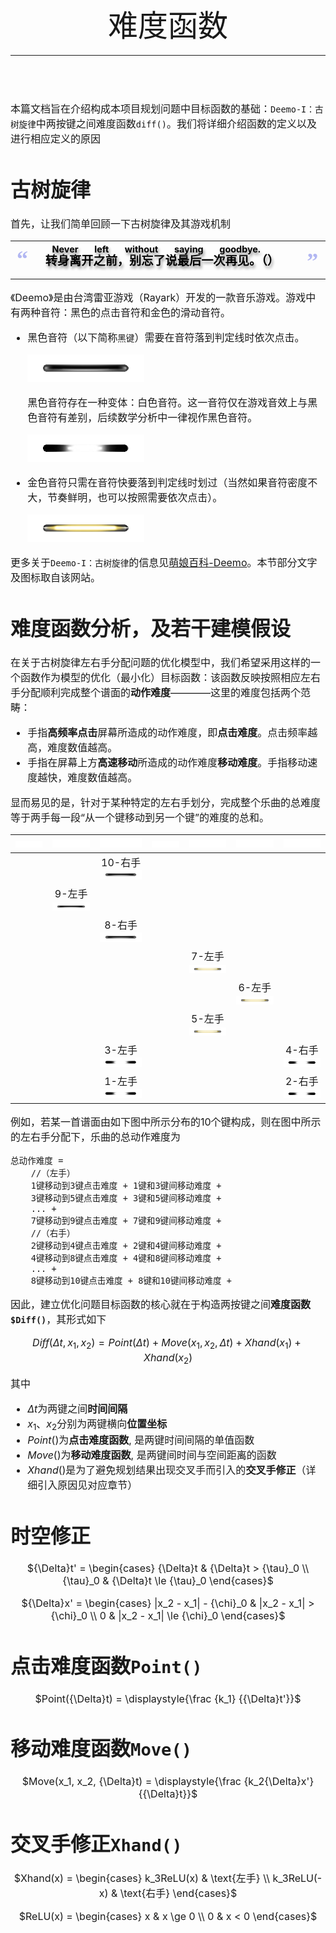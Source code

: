 <font size = "3">

<center>
    <font size = "7" face = "楷体">
        难度函数
    </font>
</center>

----

<br>
<br>

本篇文档旨在介绍构成本项目规划问题中目标函数的基础：`Deemo-I：古树旋律`中两按键之间难度函数`diff()`。我们将详细介绍函数的定义以及进行相应定义的原因

# 古树旋律

首先，让我们简单回顾一下古树旋律及其游戏机制

<table style="display: table; border-collapse: collapse; margin: auto; background-color:transparent;">
    <tbody>
        <tr>
            <td
                style="vertical-align: top; color:#B2B7F2; font-size:36px; font-family:'Times New Roman',serif; font-weight:bold; text-align:left; padding:10px 10px; line-height:100%">
                “
            </td>
            <td style="text-align: left; padding: 1em; vertical-align: middle;">
                <span style="color: black; text-shadow: #8e8e8e 2px 4px 4px;">
                    <big>
                        <b>
                            <ruby>
                                <rb data-id="template-ruby">转身离开之前，别忘了说最后一次再见。<span
                                        class="template-ruby-hidden">（</span></rb>
                                <rt style="font-size:0.75em">Never left without saying goodbye.</rt><span
                                    class="template-ruby-hidden">）</span>
                            </ruby>
                        </b>
                    </big>
                </span>
            </td>
            <td
                style="vertical-align: bottom; color:#B2B7F2; font-size:36px; font-family:'Times New Roman',serif; font-weight:bold; text-align:left; padding:10px 10px; line-height:100%">
                ”
            </td>
        </tr>
    </tbody>
</table>

《Deemo》是由台湾雷亚游戏（Rayark）开发的一款音乐游戏。游戏中有两种音符：黑色的点击音符和金色的滑动音符。

- 黑色音符（以下简称`黑键`）需要在音符落到判定线时依次点击。
  
  ![](./素材/note.png)

  黑色音符存在一种变体：白色音符。这一音符仅在游戏音效上与黑色音符有差别，后续数学分析中一律视作黑色音符。

  ![](./素材/nosound.png)
  
- 金色音符只需在音符快要落到判定线时划过（当然如果音符密度不大，节奏鲜明，也可以按照需要依次点击）。
  
  ![](./素材/link.png)

更多关于`Deemo-I：古树旋律`的信息见[萌娘百科-Deemo](https://zh.moegirl.org.cn/Deemo#%E9%9F%B3%E7%AC%A6%E5%92%8C%E5%88%A4%E5%AE%9A)。本节部分文字及图标取自该网站。

# 难度函数分析，及若干建模假设

在关于古树旋律左右手分配问题的优化模型中，我们希望采用这样的一个函数作为模型的优化（最小化）目标函数：该函数反映按照相应左右手分配顺利完成整个谱面的**动作难度**————这里的难度包括两个范畴：

- 手指**高频率点击**屏幕所造成的动作难度，即**点击难度**。点击频率越高，难度数值越高。
- 手指在屏幕上方**高速移动**所造成的动作难度**移动难度**。手指移动速度越快，难度数值越高。

显而易见的是，针对于某种特定的左右手划分，完成整个乐曲的总难度等于两手每一段“从一个键移动到另一个键”的难度的总和。

|![](./素材/blank.png)|![](./素材/blank.png)|![](./素材/blank.png)|![](./素材/blank.png)|![](./素材/blank.png)|![](./素材/blank.png)|![](./素材/blank.png)|
|:--:|:--:|:--:|:--:|:--:|:--:|:--:|
|    |    |10-右手<br>![](./素材/note.png)|    |    |    |    |
|    |9-左手<br>![](./素材/note.png)|    |    |    |    |    |
|    |    |8-右手<br>![](./素材/note.png)|    |    |    |    |
|    |    |    |    |7-左手<br>![](./素材/link.png)|    |    |
|    |    |    |    |    |6-左手<br>![](./素材/link.png)|    |
|    |    |    |    |5-左手<br>![](./素材/link.png)|    |    |
|    |    |3-左手<br>![](./素材/nosound.png)|    |    |    |4-右手<br>![](./素材/nosound.png)|
|    |    |1-左手<br>![](./素材/nosound.png)|    |    |    |2-右手<br>![](./素材/nosound.png)|

例如，若某一首谱面由如下图中所示分布的10个键构成，则在图中所示的左右手分配下，乐曲的总动作难度为

```
总动作难度 = 
    //（左手）
    1键移动到3键点击难度 + 1键和3键间移动难度 + 
    3键移动到5键点击难度 + 3键和5键间移动难度 + 
    ... +
    7键移动到9键点击难度 + 7键和9键间移动难度 + 
    //（右手）
    2键移动到4键点击难度 + 2键和4键间移动难度 + 
    4键移动到8键点击难度 + 4键和8键间移动难度 + 
    ... +
    8键移动到10键点击难度 + 8键和10键间移动难度 + 
```

因此，建立优化问题目标函数的核心就在于构造两按键之间**难度函数`$Diff()`**，其形式如下

<center>

$Diff({\Delta}t, x_1, x_2) = 
    Point({\Delta}t) + 
    Move(x_1, x_2, {\Delta}t) + 
    Xhand(x_1) + Xhand(x_2)$

</center>

其中
- ${\Delta}t$为两键之间**时间间隔**
- $x_1$、$x_2$分别为两键横向**位置坐标**
- $Point()$为**点击难度函数**, 是两键时间间隔的单值函数
- $Move()$为**移动难度函数**, 是两键间时间与空间距离的函数
- $Xhand()$是为了避免规划结果出现交叉手而引入的**交叉手修正**（详细引入原因见对应章节）

# 时空修正

<center>

${\Delta}t' = 
    \begin{cases}
        {\Delta}t & {\Delta}t > {\tau}_0 \\
        {\tau}_0 & {\Delta}t \le {\tau}_0
    \end{cases}$

</center>

<center>

${\Delta}x' = 
    \begin{cases}
        |x_2 - x_1| - {\chi}_0 & |x_2 - x_1| > {\chi}_0 \\
        0 & |x_2 - x_1| \le {\chi}_0
    \end{cases}$

</center>

# 点击难度函数`Point()`

<center>

$Point({\Delta}t) = \displaystyle{\frac {k_1} {{\Delta}t'}}$

</center>

# 移动难度函数`Move()`

<center>

$Move(x_1, x_2, {\Delta}t) = \displaystyle{\frac {k_2{\Delta}x'} {{\Delta}t}}$

</center>

# 交叉手修正`Xhand()`

<center>

$Xhand(x) = 
    \begin{cases}
            k_3ReLU(x) & \text{左手} \\
            k_3ReLU(-x) & \text{右手}
        \end{cases}$

</center>

<center>

$ReLU(x) = 
    \begin{cases}
            x & x \ge 0 \\
            0 & x < 0
        \end{cases}$

</center>